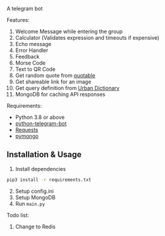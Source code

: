 A telegram bot

Features:
1. Welcome Message while entering the group
2. Calculator (Validates expression and timeouts if expensive)
3. Echo message
4. Error Handler
5. Feedback
6. Morse Code
7. Text to QR Code
8. Get random quote from [quotable](https://github.com/lukePeavey/quotable)
9. Get shareable link for an image
10. Get query definition from [Urban Dictionary](https://api.urbandictionary.com/v0/define?term=urban%20dictionary)
11. MongoDB for caching API responses

Requirements:
- Python 3.8 or above
- [python-telegram-bot](https://python-telegram-bot.org/)
- [Requests](https://docs.python-requests.org/en/master/)
- [pymongo](https://github.com/mongodb/mongo-python-driver)

## Installation & Usage
1. Install dependencies
```bash
pip3 install -r requirements.txt
```
2. Setup config.ini
3. Setup MongoDB
4. Run `main.py`

Todo list:
1. Change to Redis

